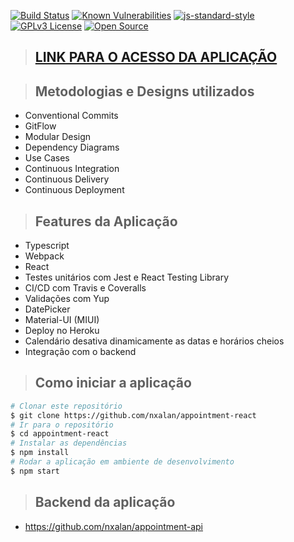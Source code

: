 [![Build Status](https://app.travis-ci.com/nxalan/appointment-react.svg?branch=main)](https://app.travis-ci.com/nxalan/appointment-react)
[![Known Vulnerabilities](https://snyk.io/test/github/nxalan/appointment-react/badge.svg)](https://snyk.io/test/github/nxalan/appointment-react)
[![js-standard-style](https://img.shields.io/badge/code%20style-standard-brightgreen.svg)](http://standardjs.com)
[![GPLv3 License](https://img.shields.io/badge/License-GPL%20v3-yellow.svg)](https://opensource.org/licenses/)
[![Open Source](https://badges.frapsoft.com/os/v1/open-source.svg?v=103)](https://opensource.org/)

> ## [**LINK PARA O ACESSO DA APLICAÇÃO**](https://alan-appointments-api-frontend.herokuapp.com/)

> ## Metodologias e Designs utilizados

* Conventional Commits
* GitFlow
* Modular Design
* Dependency Diagrams
* Use Cases
* Continuous Integration
* Continuous Delivery
* Continuous Deployment

> ## Features da Aplicação

* Typescript
* Webpack
* React
* Testes unitários com Jest e React Testing Library
* CI/CD com Travis e Coveralls
* Validações com Yup
* DatePicker
* Material-UI (MIUI)
* Deploy no Heroku
* Calendário desativa dinamicamente as datas e horários cheios
* Integração com o backend

> ## Como iniciar a aplicação

  ```bash
# Clonar este repositório
$ git clone https://github.com/nxalan/appointment-react
# Ir para o repositório
$ cd appointment-react
# Instalar as dependências
$ npm install
# Rodar a aplicação em ambiente de desenvolvimento
$ npm start
```

> ## Backend da aplicação

* https://github.com/nxalan/appointment-api